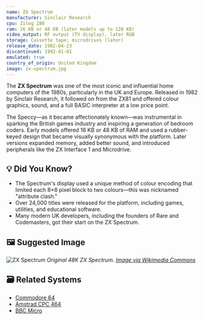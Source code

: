 ```yaml
---
name: ZX Spectrum
manufacturer: Sinclair Research
cpu: Zilog Z80
ram: 16 KB or 48 KB (later models up to 128 KB)
video_output: RF output (TV display), later RGB
storage: Cassette tape; microdrives (later)
release_date: 1982-04-23
discontinued: 1992-01-01
emulated: true
country_of_origin: United Kingdom
image: zx-spectrum.jpg
---
```


The **ZX Spectrum** was one of the most iconic and influential home computers of the 1980s, particularly in the UK and Europe. Released in 1982 by Sinclair Research, it followed on from the ZX81 and offered colour graphics, sound, and a full BASIC interpreter at a low price point.

The Speccy—as it became affectionately known—was instrumental in sparking the British games industry and inspiring a generation of bedroom coders. Early models offered 16 KB or 48 KB of RAM and used a rubber-keyed design that became visually synonymous with the platform. Later versions expanded memory, added better sound, and introduced peripherals like the ZX Interface 1 and Microdrive.

## 💡 Did You Know?

- The Spectrum's display used a unique method of colour encoding that limited each 8×8 pixel block to two colours—this was nicknamed "attribute clash."
- Over 24,000 titles were released for the platform, including games, utilities, and educational software.
- Many modern UK developers, including the founders of Rare and Codemasters, got their start on the ZX Spectrum.

## 🖼 Suggested Image

![ZX Spectrum](https://upload.wikimedia.org/wikipedia/commons/thumb/d/d8/ZX_Spectrum_48K.jpg/640px-ZX_Spectrum_48K.jpg)
*Original 48K ZX Spectrum. [Image via Wikimedia Commons](https://commons.wikimedia.org/wiki/File:ZX_Spectrum_48K.jpg)*

## 🗃 Related Systems

- [Commodore 64](./commodore-64)
- [Amstrad CPC 464](./amstrad-cpc-464)
- [BBC Micro](./bbc-micro)
